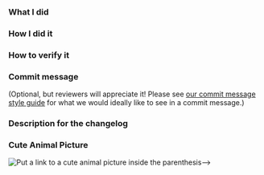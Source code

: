 ### What I did

### How I did it

### How to verify it

### Commit message

(Optional, but reviewers will appreciate it! Please see [our commit message style guide](../../blob/master/docs/style-guide.rst#best-practices-1) for what we would ideally like to see in a commit message.)

### Description for the changelog

### Cute Animal Picture

![Put a link to a cute animal picture inside the parenthesis-->]()
